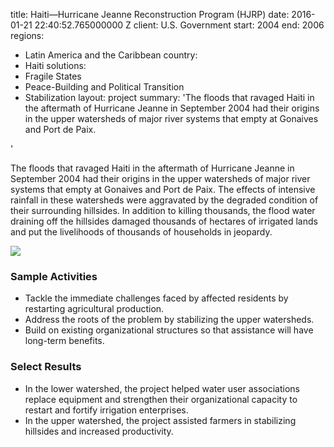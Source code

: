 
title: Haiti—Hurricane Jeanne Reconstruction Program (HJRP)
date: 2016-01-21 22:40:52.765000000 Z
client: U.S. Government
start: 2004
end: 2006
regions:
- Latin America and the Caribbean
country:
- Haiti
solutions:
- Fragile States
- Peace-Building and Political Transition
- Stabilization
layout: project
summary: 'The floods that ravaged Haiti in the aftermath of Hurricane Jeanne in September
  2004 had their origins in the upper watersheds of major river systems that empty
  at Gonaives and Port de Paix.

'


The floods that ravaged Haiti in the aftermath of Hurricane Jeanne in September 2004 had their origins in the upper watersheds of major river systems that empty at Gonaives and Port de Paix. The effects of intensive rainfall in these watersheds were aggravated by the degraded condition of their surrounding hillsides. In addition to killing thousands, the flood water draining off the hillsides damaged thousands of hectares of irrigated lands and put the livelihoods of thousands of households in jeopardy.

![][1]

###  Sample Activities

* Tackle the immediate challenges faced by affected residents by restarting agricultural production.
* Address the roots of the problem by stabilizing the upper watersheds.
* Build on existing organizational structures so that assistance will have long-term benefits.

###  Select Results

* In the lower watershed, the project helped water user associations replace equipment and strengthen their organizational capacity to restart and fortify irrigation enterprises.
* In the upper watershed, the project assisted farmers in stabilizing hillsides and increased productivity.

[1]: https://assetify-dai.com/projects/HaitiHJRP.jpg
